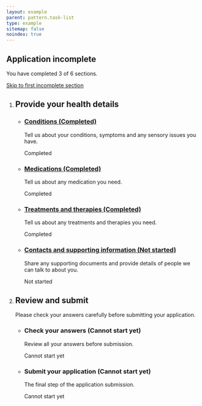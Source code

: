 ```yaml
---
layout: example
parent: pattern.task-list
type: example
sitemap: false
noindex: true
---
```


<h2 id="task-list-status" class="ds_task-list-status-heading">Application incomplete</h2>
<nav aria-labelledby="task-list-status" class="ds_task-list-status">
    <p>You have completed 3 of 6 sections.</p>
    <p><a href="#task4">Skip to first incomplete section</a></p>
</nav>
<ol class="ds_task-list-group  ds_task-list-group--ordered">
    <li class="ds_task-list-group__section">
        <h2 class="ds_task-list-heading">Provide your health details</h2>
        <ul class="ds_task-list">
            <li class="ds_task-list__task" id="task1">
                <div class="ds_task-list__task-details">
                    <h3 class="ds_task-list__task-heading">
                        <a class="ds_task-list__task-link" href="#">Conditions <span class="visually-hidden">(Completed)</span></a>
                    </h3>
                    <p class="ds_hint-text  ds_task-list__task-summary">Tell us about your conditions, symptoms and any sensory issues you have.</p>
                </div>
                <div class="ds_task-list__task-status  ds_task-list__task-status--complete" aria-hidden="true">Completed</div>
            </li>
            <li class="ds_task-list__task" id="task2">
                <div class="ds_task-list__task-details">
                    <h3 class="ds_task-list__task-heading">
                        <a class="ds_task-list__task-link" href="#">Medications <span class="visually-hidden">(Completed)</span></a>
                    </h3>
                    <p class="ds_hint-text  ds_task-list__task-summary">Tell us about any medication you need.</p>
                </div>
                <div class="ds_task-list__task-status  ds_task-list__task-status--complete" aria-hidden="true">Completed</div>
            </li>
            <li class="ds_task-list__task" id="task3">
                <div class="ds_task-list__task-details">
                    <h3 class="ds_task-list__task-heading">
                        <a class="ds_task-list__task-link" href="#">Treatments and therapies <span class="visually-hidden">(Completed)</span></a>
                    </h3>
                    <p class="ds_hint-text  ds_task-list__task-summary">Tell us about any treatments and therapies you need.</p>
                </div>
                <div class="ds_task-list__task-status  ds_task-list__task-status--complete" aria-hidden="true">Completed</div>
            </li>
            <li class="ds_task-list__task" id="task4">
                <div class="ds_task-list__task-details">
                    <h3 class="ds_task-list__task-heading">
                        <a class="ds_task-list__task-link" href="#">Contacts and supporting information <span class="visually-hidden">(Not started)</span></a>
                    </h3>
                    <p class="ds_hint-text  ds_task-list__task-summary">Share any supporting documents and provide details of people we can talk to about you.</p>
                </div>
                <div class="ds_task-list__task-status" aria-hidden="true">Not started</div>
            </li>
        </ul>
    </li>
    <li class="ds_task-list-group__section">
        <h2 class="ds_task-list-heading">Review and submit</h2>
        <p class="ds_task-list-intro">Please check your answers carefully before submitting your application.</p>
        <ul class="ds_task-list">
            <li class="ds_task-list__task" id="task5">
                <div class="ds_task-list__task-details">
                    <h3 class="ds_task-list__task-heading">Check your answers <span class="visually-hidden">(Cannot start yet)</span></h3>
                    <p class="ds_hint-text  ds_task-list__task-summary">Review all your answers before submission.</p>
                </div>
                <div class="ds_task-list__task-status" aria-hidden="true">Cannot start yet</div>
            </li>
            <li class="ds_task-list__task" id="task6">
                <div class="ds_task-list__task-details">
                    <h3 class="ds_task-list__task-heading">Submit your application <span class="visually-hidden">(Cannot start yet)</span></h3>
                    <p class="ds_hint-text  ds_task-list__task-summary">The final step of the application submission.</p>
                </div>
                <div class="ds_task-list__task-status" aria-hidden="true">Cannot start yet</div>
            </li>
        </ul>
    </li>
</ol>
